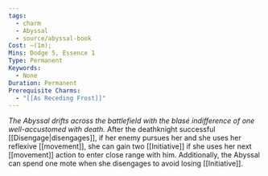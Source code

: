 ```yaml
---
tags:
  - charm
  - Abyssal
  - source/abyssal-book
Cost: —(1m); 
Mins: Dodge 5, Essence 1
Type: Permanent
Keywords:
  - None
Duration: Permanent
Prerequisite Charms:
  - "[[As Receding Frost]]"
---
```

*The Abyssal drifts across the battlefield with the blasé indifference of one well-accustomed with death.*
After the deathknight successful [[Disengage|disengages]], if her enemy pursues her and she uses her reflexive [[movement]], she can gain two [[Initiative]] if she uses her next [[movement]] action to enter close range with him.
Additionally, the Abyssal can spend one mote when she disengages to avoid losing [[Initiative]].